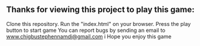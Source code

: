 ## Thanks for viewing this  project  to play this game: 
 Clone this repository.
 Run the "index.html" on your browser.
 Press the play button to start game
 You can report bugs  by sending an email to www.chigbustephennamdi@gmail.com
 i Hope you enjoy this game
 
